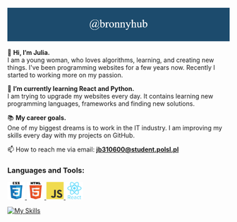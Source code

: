 ![Alt text](@bronnyhub.png "My banner")

👋 <b> Hi, I’m Julia. </b></br>
	I am a young woman, who loves algorithms, learning, and creating new things. I've been programming websites for a few years now. Recently I started to working more on my passion.

🌱 <b>I’m currently learning React and Python. </b></br>
	I am trying to upgrade my websites every day. It contains learning new programming languages, frameworks and finding new solutions.
  
📚 <b>My career goals. </b></br>
	One of my biggest dreams is to work in the IT industry. I am improving my skills every day with my projects on GitHub. 

📫 How to reach me via email: <b>jb310600@student.polsl.pl</b>


<h3 align="left">Languages and Tools:</h3>
<p align="left"> <a href="https://www.w3schools.com/css/" target="_blank" rel="noreferrer"> <img src="https://raw.githubusercontent.com/devicons/devicon/master/icons/css3/css3-original-wordmark.svg" alt="css3" width="40" height="40"/> </a> <a href="https://www.w3.org/html/" target="_blank" rel="noreferrer"> <img src="https://raw.githubusercontent.com/devicons/devicon/master/icons/html5/html5-original-wordmark.svg" alt="html5" width="40" height="40"/> </a> <a href="https://developer.mozilla.org/en-US/docs/Web/JavaScript" target="_blank" rel="noreferrer"> <img src="https://raw.githubusercontent.com/devicons/devicon/master/icons/javascript/javascript-original.svg" alt="javascript" width="40" height="40"/> </a> <a href="https://reactjs.org/" target="_blank" rel="noreferrer"> <img src="https://raw.githubusercontent.com/devicons/devicon/master/icons/react/react-original-wordmark.svg" alt="react" width="40" height="40"/> </a> </p>

[![My Skills](https://skillicons.dev/icons?i=js,html,css,wasm)](https://skillicons.dev)

